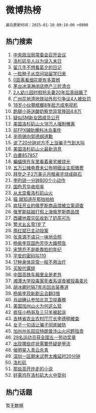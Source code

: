 # 微博热榜

`最后更新时间：2025-01-10 09:18:00 +0800`

## 热门搜索

1. [中央政治局常委会召开会议](https://m.weibo.cn/search?containerid=100103type%3D1%26t%3D10%26q%3D%23%E4%B8%AD%E5%A4%AE%E6%94%BF%E6%B2%BB%E5%B1%80%E5%B8%B8%E5%A7%94%E4%BC%9A%E5%8F%AC%E5%BC%80%E4%BC%9A%E8%AE%AE%23&stream_entry_id=51&isnewpage=1&extparam=seat%3D1%26pos%3D0%26c_type%3D51%26q%3D%2523%25E4%25B8%25AD%25E5%25A4%25AE%25E6%2594%25BF%25E6%25B2%25BB%25E5%25B1%2580%25E5%25B8%25B8%25E5%25A7%2594%25E4%25BC%259A%25E5%258F%25AC%25E5%25BC%2580%25E4%25BC%259A%25E8%25AE%25AE%2523%26dgr%3D0%26cate%3D10103%26stream_entry_id%3D51%26filter_type%3Drealtimehot%26display_time%3D1736471879%26pre_seqid%3D173647187957803553891101)
1. [洛杉矶华人以为误入末日](https://m.weibo.cn/search?containerid=100103type%3D1%26t%3D10%26q%3D%23%E6%B4%9B%E6%9D%89%E7%9F%B6%E5%8D%8E%E4%BA%BA%E4%BB%A5%E4%B8%BA%E8%AF%AF%E5%85%A5%E6%9C%AB%E6%97%A5%23&stream_entry_id=31&isnewpage=1&extparam=seat%3D1%26pos%3D0%26flag%3D2%26realpos%3D1%26lcate%3D5001%26filter_type%3Drealtimehot%26c_type%3D31%26q%3D%2523%25E6%25B4%259B%25E6%259D%2589%25E7%259F%25B6%25E5%258D%258E%25E4%25BA%25BA%25E4%25BB%25A5%25E4%25B8%25BA%25E8%25AF%25AF%25E5%2585%25A5%25E6%259C%25AB%25E6%2597%25A5%2523%26dgr%3D0%26cate%3D5001%26stream_entry_id%3D31%26band_rank%3D1%26display_time%3D1736471879%26pre_seqid%3D173647187957803553891101)
1. [留几手不想看葛夕的日记](https://m.weibo.cn/search?containerid=100103type%3D1%26t%3D10%26q%3D%23%E7%95%99%E5%87%A0%E6%89%8B%E4%B8%8D%E6%83%B3%E7%9C%8B%E8%91%9B%E5%A4%95%E7%9A%84%E6%97%A5%E8%AE%B0%23&stream_entry_id=31&isnewpage=1&extparam=seat%3D1%26pos%3D1%26flag%3D2%26realpos%3D2%26lcate%3D5001%26filter_type%3Drealtimehot%26c_type%3D31%26q%3D%2523%25E7%2595%2599%25E5%2587%25A0%25E6%2589%258B%25E4%25B8%258D%25E6%2583%25B3%25E7%259C%258B%25E8%2591%259B%25E5%25A4%2595%25E7%259A%2584%25E6%2597%25A5%25E8%25AE%25B0%2523%26dgr%3D0%26cate%3D5001%26stream_entry_id%3D31%26band_rank%3D2%26display_time%3D1736471879%26pre_seqid%3D173647187957803553891101)
1. [一粒种子从空间站留学归来](https://m.weibo.cn/search?containerid=100103type%3D1%26t%3D10%26q%3D%23%E4%B8%80%E7%B2%92%E7%A7%8D%E5%AD%90%E4%BB%8E%E7%A9%BA%E9%97%B4%E7%AB%99%E7%95%99%E5%AD%A6%E5%BD%92%E6%9D%A5%23&stream_entry_id=31&isnewpage=1&extparam=seat%3D1%26pos%3D2%26flag%3D0%26realpos%3D3%26lcate%3D5001%26filter_type%3Drealtimehot%26c_type%3D31%26q%3D%2523%25E4%25B8%2580%25E7%25B2%2592%25E7%25A7%258D%25E5%25AD%2590%25E4%25BB%258E%25E7%25A9%25BA%25E9%2597%25B4%25E7%25AB%2599%25E7%2595%2599%25E5%25AD%25A6%25E5%25BD%2592%25E6%259D%25A5%2523%26dgr%3D0%26cate%3D5001%26stream_entry_id%3D31%26band_rank%3D3%26display_time%3D1736471879%26pre_seqid%3D173647187957803553891101)
1. [0距离看烟花能有多震撼](https://m.weibo.cn/search?containerid=100103type%3D1%26t%3D10%26q%3D%230%E8%B7%9D%E7%A6%BB%E7%9C%8B%E7%83%9F%E8%8A%B1%E8%83%BD%E6%9C%89%E5%A4%9A%E9%9C%87%E6%92%BC%23&stream_entry_id=31&isnewpage=1&extparam=seat%3D1%26pos%3D3%26band_rank%3D4%26lcate%3D5001%26filter_type%3Drealtimehot%26stream_entry_id%3D31%26c_type%3D31%26q%3D%25230%25E8%25B7%259D%25E7%25A6%25BB%25E7%259C%258B%25E7%2583%259F%25E8%258A%25B1%25E8%2583%25BD%25E6%259C%2589%25E5%25A4%259A%25E9%259C%2587%25E6%2592%25BC%2523%26dgr%3D0%26cate%3D5001%26adid%3D272258%26is_ad_pos%3D1%26topic_ad%3D1%26display_time%3D1736471879%26pre_seqid%3D173647187957803553891101)
1. [茅台冰淇淋闭店停产三折清仓](https://m.weibo.cn/search?containerid=100103type%3D1%26t%3D10%26q%3D%23%E8%8C%85%E5%8F%B0%E5%86%B0%E6%B7%87%E6%B7%8B%E9%97%AD%E5%BA%97%E5%81%9C%E4%BA%A7%E4%B8%89%E6%8A%98%E6%B8%85%E4%BB%93%23&stream_entry_id=31&isnewpage=1&extparam=seat%3D1%26pos%3D4%26flag%3D1%26realpos%3D4%26lcate%3D5001%26filter_type%3Drealtimehot%26c_type%3D31%26q%3D%2523%25E8%258C%2585%25E5%258F%25B0%25E5%2586%25B0%25E6%25B7%2587%25E6%25B7%258B%25E9%2597%25AD%25E5%25BA%2597%25E5%2581%259C%25E4%25BA%25A7%25E4%25B8%2589%25E6%258A%2598%25E6%25B8%2585%25E4%25BB%2593%2523%26dgr%3D0%26cate%3D5001%26stream_entry_id%3D31%26band_rank%3D4%26display_time%3D1736471879%26pre_seqid%3D173647187957803553891101)
1. [2人幼儿园时假扮夫妻20年后真结婚了](https://m.weibo.cn/search?containerid=100103type%3D1%26t%3D10%26q%3D%232%E4%BA%BA%E5%B9%BC%E5%84%BF%E5%9B%AD%E6%97%B6%E5%81%87%E6%89%AE%E5%A4%AB%E5%A6%BB20%E5%B9%B4%E5%90%8E%E7%9C%9F%E7%BB%93%E5%A9%9A%E4%BA%86%23&stream_entry_id=31&isnewpage=1&extparam=seat%3D1%26pos%3D5%26flag%3D0%26realpos%3D5%26lcate%3D5001%26filter_type%3Drealtimehot%26c_type%3D31%26q%3D%25232%25E4%25BA%25BA%25E5%25B9%25BC%25E5%2584%25BF%25E5%259B%25AD%25E6%2597%25B6%25E5%2581%2587%25E6%2589%25AE%25E5%25A4%25AB%25E5%25A6%25BB20%25E5%25B9%25B4%25E5%2590%258E%25E7%259C%259F%25E7%25BB%2593%25E5%25A9%259A%25E4%25BA%2586%2523%26dgr%3D0%26cate%3D5001%26stream_entry_id%3D31%26band_rank%3D5%26display_time%3D1736471879%26pre_seqid%3D173647187957803553891101)
1. [广州花地湾地铁站外形引争议4人被处罚](https://m.weibo.cn/search?containerid=100103type%3D1%26t%3D10%26q%3D%23%E5%B9%BF%E5%B7%9E%E8%8A%B1%E5%9C%B0%E6%B9%BE%E5%9C%B0%E9%93%81%E7%AB%99%E5%A4%96%E5%BD%A2%E5%BC%95%E4%BA%89%E8%AE%AE4%E4%BA%BA%E8%A2%AB%E5%A4%84%E7%BD%9A%23&stream_entry_id=31&isnewpage=1&extparam=seat%3D1%26pos%3D6%26flag%3D1%26realpos%3D6%26lcate%3D5001%26filter_type%3Drealtimehot%26c_type%3D31%26q%3D%2523%25E5%25B9%25BF%25E5%25B7%259E%25E8%258A%25B1%25E5%259C%25B0%25E6%25B9%25BE%25E5%259C%25B0%25E9%2593%2581%25E7%25AB%2599%25E5%25A4%2596%25E5%25BD%25A2%25E5%25BC%2595%25E4%25BA%2589%25E8%25AE%25AE4%25E4%25BA%25BA%25E8%25A2%25AB%25E5%25A4%2584%25E7%25BD%259A%2523%26dgr%3D0%26cate%3D5001%26stream_entry_id%3D31%26band_rank%3D6%26display_time%3D1736471879%26pre_seqid%3D173647187957803553891101)
1. [18岁小伙嚼槟榔8年脸方成电视机](https://m.weibo.cn/search?containerid=100103type%3D1%26t%3D10%26q%3D%2318%E5%B2%81%E5%B0%8F%E4%BC%99%E5%9A%BC%E6%A7%9F%E6%A6%948%E5%B9%B4%E8%84%B8%E6%96%B9%E6%88%90%E7%94%B5%E8%A7%86%E6%9C%BA%23&stream_entry_id=31&isnewpage=1&extparam=seat%3D1%26pos%3D7%26flag%3D0%26realpos%3D7%26lcate%3D5001%26filter_type%3Drealtimehot%26c_type%3D31%26q%3D%252318%25E5%25B2%2581%25E5%25B0%258F%25E4%25BC%2599%25E5%259A%25BC%25E6%25A7%259F%25E6%25A6%25948%25E5%25B9%25B4%25E8%2584%25B8%25E6%2596%25B9%25E6%2588%2590%25E7%2594%25B5%25E8%25A7%2586%25E6%259C%25BA%2523%26dgr%3D0%26cate%3D5001%26stream_entry_id%3D31%26band_rank%3D7%26display_time%3D1736471879%26pre_seqid%3D173647187957803553891101)
1. [跑腿小哥送酸奶察觉异常挽回4.8万](https://m.weibo.cn/search?containerid=100103type%3D1%26t%3D10%26q%3D%23%E8%B7%91%E8%85%BF%E5%B0%8F%E5%93%A5%E9%80%81%E9%85%B8%E5%A5%B6%E5%AF%9F%E8%A7%89%E5%BC%82%E5%B8%B8%E6%8C%BD%E5%9B%9E4.8%E4%B8%87%23&stream_entry_id=31&isnewpage=1&extparam=seat%3D1%26pos%3D8%26flag%3D0%26realpos%3D8%26lcate%3D5001%26filter_type%3Drealtimehot%26c_type%3D31%26q%3D%2523%25E8%25B7%2591%25E8%2585%25BF%25E5%25B0%258F%25E5%2593%25A5%25E9%2580%2581%25E9%2585%25B8%25E5%25A5%25B6%25E5%25AF%259F%25E8%25A7%2589%25E5%25BC%2582%25E5%25B8%25B8%25E6%258C%25BD%25E5%259B%259E4.8%25E4%25B8%2587%2523%26dgr%3D0%26cate%3D5001%26stream_entry_id%3D31%26band_rank%3D8%26display_time%3D1736471879%26pre_seqid%3D173647187957803553891101)
1. [疑似SM新女团成员公开](https://m.weibo.cn/search?containerid=100103type%3D1%26t%3D10%26q%3D%23%E7%96%91%E4%BC%BCSM%E6%96%B0%E5%A5%B3%E5%9B%A2%E6%88%90%E5%91%98%E5%85%AC%E5%BC%80%23&stream_entry_id=31&isnewpage=1&extparam=seat%3D1%26pos%3D9%26flag%3D1%26realpos%3D9%26lcate%3D5001%26filter_type%3Drealtimehot%26c_type%3D31%26q%3D%2523%25E7%2596%2591%25E4%25BC%25BCSM%25E6%2596%25B0%25E5%25A5%25B3%25E5%259B%25A2%25E6%2588%2590%25E5%2591%2598%25E5%2585%25AC%25E5%25BC%2580%2523%26dgr%3D0%26cate%3D5001%26stream_entry_id%3D31%26band_rank%3D9%26display_time%3D1736471879%26pre_seqid%3D173647187957803553891101)
1. [美国洛杉矶山火18万人强制撤离](https://m.weibo.cn/search?containerid=100103type%3D1%26t%3D10%26q%3D%23%E7%BE%8E%E5%9B%BD%E6%B4%9B%E6%9D%89%E7%9F%B6%E5%B1%B1%E7%81%AB18%E4%B8%87%E4%BA%BA%E5%BC%BA%E5%88%B6%E6%92%A4%E7%A6%BB%23&stream_entry_id=31&isnewpage=1&extparam=seat%3D1%26pos%3D10%26flag%3D1%26realpos%3D10%26lcate%3D5001%26filter_type%3Drealtimehot%26c_type%3D31%26q%3D%2523%25E7%25BE%258E%25E5%259B%25BD%25E6%25B4%259B%25E6%259D%2589%25E7%259F%25B6%25E5%25B1%25B1%25E7%2581%25AB18%25E4%25B8%2587%25E4%25BA%25BA%25E5%25BC%25BA%25E5%2588%25B6%25E6%2592%25A4%25E7%25A6%25BB%2523%26dgr%3D0%26cate%3D5001%26stream_entry_id%3D31%26band_rank%3D10%26display_time%3D1736471879%26pre_seqid%3D173647187957803553891101)
1. [前FPX辅助爆料冰岛事件](https://m.weibo.cn/search?containerid=100103type%3D1%26t%3D10%26q%3D%23%E5%89%8DFPX%E8%BE%85%E5%8A%A9%E7%88%86%E6%96%99%E5%86%B0%E5%B2%9B%E4%BA%8B%E4%BB%B6%23&stream_entry_id=31&isnewpage=1&extparam=seat%3D1%26pos%3D11%26flag%3D1%26realpos%3D11%26lcate%3D5001%26filter_type%3Drealtimehot%26c_type%3D31%26q%3D%2523%25E5%2589%258DFPX%25E8%25BE%2585%25E5%258A%25A9%25E7%2588%2586%25E6%2596%2599%25E5%2586%25B0%25E5%25B2%259B%25E4%25BA%258B%25E4%25BB%25B6%2523%26dgr%3D0%26cate%3D5001%26stream_entry_id%3D31%26band_rank%3D11%26display_time%3D1736471879%26pre_seqid%3D173647187957803553891101)
1. [辛雨锡向郭德纲道歉](https://m.weibo.cn/search?containerid=100103type%3D1%26t%3D10%26q%3D%23%E8%BE%9B%E9%9B%A8%E9%94%A1%E5%90%91%E9%83%AD%E5%BE%B7%E7%BA%B2%E9%81%93%E6%AD%89%23&stream_entry_id=31&isnewpage=1&extparam=seat%3D1%26pos%3D12%26flag%3D0%26realpos%3D12%26lcate%3D5001%26filter_type%3Drealtimehot%26c_type%3D31%26q%3D%2523%25E8%25BE%259B%25E9%259B%25A8%25E9%2594%25A1%25E5%2590%2591%25E9%2583%25AD%25E5%25BE%25B7%25E7%25BA%25B2%25E9%2581%2593%25E6%25AD%2589%2523%26dgr%3D0%26cate%3D5001%26stream_entry_id%3D31%26band_rank%3D12%26display_time%3D1736471879%26pre_seqid%3D173647187957803553891101)
1. [说了20分钟对方不上当骗子气到大叫](https://m.weibo.cn/search?containerid=100103type%3D1%26t%3D10%26q%3D%23%E8%AF%B4%E4%BA%8620%E5%88%86%E9%92%9F%E5%AF%B9%E6%96%B9%E4%B8%8D%E4%B8%8A%E5%BD%93%E9%AA%97%E5%AD%90%E6%B0%94%E5%88%B0%E5%A4%A7%E5%8F%AB%23&stream_entry_id=31&isnewpage=1&extparam=seat%3D1%26pos%3D13%26flag%3D0%26realpos%3D13%26lcate%3D5001%26filter_type%3Drealtimehot%26c_type%3D31%26q%3D%2523%25E8%25AF%25B4%25E4%25BA%258620%25E5%2588%2586%25E9%2592%259F%25E5%25AF%25B9%25E6%2596%25B9%25E4%25B8%258D%25E4%25B8%258A%25E5%25BD%2593%25E9%25AA%2597%25E5%25AD%2590%25E6%25B0%2594%25E5%2588%25B0%25E5%25A4%25A7%25E5%258F%25AB%2523%26dgr%3D0%26cate%3D5001%26stream_entry_id%3D31%26band_rank%3D13%26display_time%3D1736471879%26pre_seqid%3D173647187957803553891101)
1. [美国洛杉矶山火最新消息](https://m.weibo.cn/search?containerid=100103type%3D1%26t%3D10%26q%3D%23%E7%BE%8E%E5%9B%BD%E6%B4%9B%E6%9D%89%E7%9F%B6%E5%B1%B1%E7%81%AB%E6%9C%80%E6%96%B0%E6%B6%88%E6%81%AF%23&stream_entry_id=31&isnewpage=1&extparam=seat%3D1%26pos%3D14%26flag%3D0%26realpos%3D14%26lcate%3D5001%26filter_type%3Drealtimehot%26c_type%3D31%26q%3D%2523%25E7%25BE%258E%25E5%259B%25BD%25E6%25B4%259B%25E6%259D%2589%25E7%259F%25B6%25E5%25B1%25B1%25E7%2581%25AB%25E6%259C%2580%25E6%2596%25B0%25E6%25B6%2588%25E6%2581%25AF%2523%26dgr%3D0%26cate%3D5001%26stream_entry_id%3D31%26band_rank%3D14%26display_time%3D1736471879%26pre_seqid%3D173647187957803553891101)
1. [白鹿857857](https://m.weibo.cn/search?containerid=100103type%3D1%26t%3D10%26q%3D%23%E7%99%BD%E9%B9%BF857857%23&stream_entry_id=31&isnewpage=1&extparam=seat%3D1%26pos%3D15%26flag%3D2%26realpos%3D15%26lcate%3D5001%26filter_type%3Drealtimehot%26c_type%3D31%26q%3D%2523%25E7%2599%25BD%25E9%25B9%25BF857857%2523%26dgr%3D0%26cate%3D5001%26stream_entry_id%3D31%26band_rank%3D15%26display_time%3D1736471879%26pre_seqid%3D173647187957803553891101)
1. [蝙蝠侠在车里看着豪宅被烧光](https://m.weibo.cn/search?containerid=100103type%3D1%26t%3D10%26q%3D%23%E8%9D%99%E8%9D%A0%E4%BE%A0%E5%9C%A8%E8%BD%A6%E9%87%8C%E7%9C%8B%E7%9D%80%E8%B1%AA%E5%AE%85%E8%A2%AB%E7%83%A7%E5%85%89%23&stream_entry_id=31&isnewpage=1&extparam=seat%3D1%26pos%3D16%26flag%3D0%26realpos%3D16%26lcate%3D5001%26filter_type%3Drealtimehot%26c_type%3D31%26q%3D%2523%25E8%259D%2599%25E8%259D%25A0%25E4%25BE%25A0%25E5%259C%25A8%25E8%25BD%25A6%25E9%2587%258C%25E7%259C%258B%25E7%259D%2580%25E8%25B1%25AA%25E5%25AE%2585%25E8%25A2%25AB%25E7%2583%25A7%25E5%2585%2589%2523%26dgr%3D0%26cate%3D5001%26stream_entry_id%3D31%26band_rank%3D16%26display_time%3D1736471879%26pre_seqid%3D173647187957803553891101)
1. [五万公摊电费未公布明细业主拒缴费](https://m.weibo.cn/search?containerid=100103type%3D1%26t%3D10%26q%3D%23%E4%BA%94%E4%B8%87%E5%85%AC%E6%91%8A%E7%94%B5%E8%B4%B9%E6%9C%AA%E5%85%AC%E5%B8%83%E6%98%8E%E7%BB%86%E4%B8%9A%E4%B8%BB%E6%8B%92%E7%BC%B4%E8%B4%B9%23&stream_entry_id=31&isnewpage=1&extparam=seat%3D1%26pos%3D17%26flag%3D0%26realpos%3D17%26lcate%3D5001%26filter_type%3Drealtimehot%26c_type%3D31%26q%3D%2523%25E4%25BA%2594%25E4%25B8%2587%25E5%2585%25AC%25E6%2591%258A%25E7%2594%25B5%25E8%25B4%25B9%25E6%259C%25AA%25E5%2585%25AC%25E5%25B8%2583%25E6%2598%258E%25E7%25BB%2586%25E4%25B8%259A%25E4%25B8%25BB%25E6%258B%2592%25E7%25BC%25B4%25E8%25B4%25B9%2523%26dgr%3D0%26cate%3D5001%26stream_entry_id%3D31%26band_rank%3D17%26display_time%3D1736471879%26pre_seqid%3D173647187957803553891101)
1. [拜登之子2万美元月租豪宅烧成碎石](https://m.weibo.cn/search?containerid=100103type%3D1%26t%3D10%26q%3D%23%E6%8B%9C%E7%99%BB%E4%B9%8B%E5%AD%902%E4%B8%87%E7%BE%8E%E5%85%83%E6%9C%88%E7%A7%9F%E8%B1%AA%E5%AE%85%E7%83%A7%E6%88%90%E7%A2%8E%E7%9F%B3%23&stream_entry_id=31&isnewpage=1&extparam=seat%3D1%26pos%3D18%26flag%3D0%26realpos%3D18%26lcate%3D5001%26filter_type%3Drealtimehot%26c_type%3D31%26q%3D%2523%25E6%258B%259C%25E7%2599%25BB%25E4%25B9%258B%25E5%25AD%25902%25E4%25B8%2587%25E7%25BE%258E%25E5%2585%2583%25E6%259C%2588%25E7%25A7%259F%25E8%25B1%25AA%25E5%25AE%2585%25E7%2583%25A7%25E6%2588%2590%25E7%25A2%258E%25E7%259F%25B3%2523%26dgr%3D0%26cate%3D5001%26stream_entry_id%3D31%26band_rank%3D18%26display_time%3D1736471879%26pre_seqid%3D173647187957803553891101)
1. [李昀锐一分钟800个小动作](https://m.weibo.cn/search?containerid=100103type%3D1%26t%3D10%26q%3D%E6%9D%8E%E6%98%80%E9%94%90%E4%B8%80%E5%88%86%E9%92%9F800%E4%B8%AA%E5%B0%8F%E5%8A%A8%E4%BD%9C&stream_entry_id=31&isnewpage=1&extparam=seat%3D1%26pos%3D19%26flag%3D0%26realpos%3D19%26lcate%3D5001%26filter_type%3Drealtimehot%26c_type%3D31%26q%3D%25E6%259D%258E%25E6%2598%2580%25E9%2594%2590%25E4%25B8%2580%25E5%2588%2586%25E9%2592%259F800%25E4%25B8%25AA%25E5%25B0%258F%25E5%258A%25A8%25E4%25BD%259C%26dgr%3D0%26cate%3D5001%26stream_entry_id%3D31%26band_rank%3D19%26display_time%3D1736471879%26pre_seqid%3D173647187957803553891101)
1. [国色芳华收视率](https://m.weibo.cn/search?containerid=100103type%3D1%26t%3D10%26q%3D%23%E5%9B%BD%E8%89%B2%E8%8A%B3%E5%8D%8E%E6%94%B6%E8%A7%86%E7%8E%87%23&stream_entry_id=31&isnewpage=1&extparam=seat%3D1%26pos%3D20%26flag%3D0%26realpos%3D20%26lcate%3D5001%26filter_type%3Drealtimehot%26c_type%3D31%26q%3D%2523%25E5%259B%25BD%25E8%2589%25B2%25E8%258A%25B3%25E5%258D%258E%25E6%2594%25B6%25E8%25A7%2586%25E7%258E%2587%2523%26dgr%3D0%26cate%3D5001%26stream_entry_id%3D31%26band_rank%3D20%26display_time%3D1736471879%26pre_seqid%3D173647187957803553891101)
1. [从太空看洛杉矶山火](https://m.weibo.cn/search?containerid=100103type%3D1%26t%3D10%26q%3D%23%E4%BB%8E%E5%A4%AA%E7%A9%BA%E7%9C%8B%E6%B4%9B%E6%9D%89%E7%9F%B6%E5%B1%B1%E7%81%AB%23&stream_entry_id=31&isnewpage=1&extparam=seat%3D1%26pos%3D21%26flag%3D0%26realpos%3D21%26lcate%3D5001%26filter_type%3Drealtimehot%26c_type%3D31%26q%3D%2523%25E4%25BB%258E%25E5%25A4%25AA%25E7%25A9%25BA%25E7%259C%258B%25E6%25B4%259B%25E6%259D%2589%25E7%259F%25B6%25E5%25B1%25B1%25E7%2581%25AB%2523%26dgr%3D0%26cate%3D5001%26stream_entry_id%3D31%26band_rank%3D21%26display_time%3D1736471879%26pre_seqid%3D173647187957803553891101)
1. [猫 就知道在那拍拍拍](https://m.weibo.cn/search?containerid=100103type%3D1%26t%3D10%26q%3D%E7%8C%AB+%E5%B0%B1%E7%9F%A5%E9%81%93%E5%9C%A8%E9%82%A3%E6%8B%8D%E6%8B%8D%E6%8B%8D&stream_entry_id=31&isnewpage=1&extparam=seat%3D1%26pos%3D22%26flag%3D1%26realpos%3D22%26lcate%3D5001%26filter_type%3Drealtimehot%26c_type%3D31%26q%3D%25E7%258C%25AB%2520%25E5%25B0%25B1%25E7%259F%25A5%25E9%2581%2593%25E5%259C%25A8%25E9%2582%25A3%25E6%258B%258D%25E6%258B%258D%25E6%258B%258D%26dgr%3D0%26cate%3D5001%26stream_entry_id%3D31%26band_rank%3D22%26display_time%3D1736471879%26pre_seqid%3D173647187957803553891101)
1. [疯狂开业的俄罗斯商品馆被立案调查](https://m.weibo.cn/search?containerid=100103type%3D1%26t%3D10%26q%3D%23%E7%96%AF%E7%8B%82%E5%BC%80%E4%B8%9A%E7%9A%84%E4%BF%84%E7%BD%97%E6%96%AF%E5%95%86%E5%93%81%E9%A6%86%E8%A2%AB%E7%AB%8B%E6%A1%88%E8%B0%83%E6%9F%A5%23&stream_entry_id=31&isnewpage=1&extparam=seat%3D1%26pos%3D23%26flag%3D0%26realpos%3D23%26lcate%3D5001%26filter_type%3Drealtimehot%26c_type%3D31%26q%3D%2523%25E7%2596%25AF%25E7%258B%2582%25E5%25BC%2580%25E4%25B8%259A%25E7%259A%2584%25E4%25BF%2584%25E7%25BD%2597%25E6%2596%25AF%25E5%2595%2586%25E5%2593%2581%25E9%25A6%2586%25E8%25A2%25AB%25E7%25AB%258B%25E6%25A1%2588%25E8%25B0%2583%25E6%259F%25A5%2523%26dgr%3D0%26cate%3D5001%26stream_entry_id%3D31%26band_rank%3D23%26display_time%3D1736471879%26pre_seqid%3D173647187957803553891101)
1. [俄罗斯姑娘打假上海俄罗斯商品馆](https://m.weibo.cn/search?containerid=100103type%3D1%26t%3D10%26q%3D%23%E4%BF%84%E7%BD%97%E6%96%AF%E5%A7%91%E5%A8%98%E6%89%93%E5%81%87%E4%B8%8A%E6%B5%B7%E4%BF%84%E7%BD%97%E6%96%AF%E5%95%86%E5%93%81%E9%A6%86%23&stream_entry_id=31&isnewpage=1&extparam=seat%3D1%26pos%3D24%26flag%3D0%26realpos%3D24%26lcate%3D5001%26filter_type%3Drealtimehot%26c_type%3D31%26q%3D%2523%25E4%25BF%2584%25E7%25BD%2597%25E6%2596%25AF%25E5%25A7%2591%25E5%25A8%2598%25E6%2589%2593%25E5%2581%2587%25E4%25B8%258A%25E6%25B5%25B7%25E4%25BF%2584%25E7%25BD%2597%25E6%2596%25AF%25E5%2595%2586%25E5%2593%2581%25E9%25A6%2586%2523%26dgr%3D0%26cate%3D5001%26stream_entry_id%3D31%26band_rank%3D24%26display_time%3D1736471879%26pre_seqid%3D173647187957803553891101)
1. [西藏地震灾区收到了奶茶可乐](https://m.weibo.cn/search?containerid=100103type%3D1%26t%3D10%26q%3D%23%E8%A5%BF%E8%97%8F%E5%9C%B0%E9%9C%87%E7%81%BE%E5%8C%BA%E6%94%B6%E5%88%B0%E4%BA%86%E5%A5%B6%E8%8C%B6%E5%8F%AF%E4%B9%90%23&stream_entry_id=31&isnewpage=1&extparam=seat%3D1%26pos%3D25%26flag%3D0%26realpos%3D25%26lcate%3D5001%26filter_type%3Drealtimehot%26c_type%3D31%26q%3D%2523%25E8%25A5%25BF%25E8%2597%258F%25E5%259C%25B0%25E9%259C%2587%25E7%2581%25BE%25E5%258C%25BA%25E6%2594%25B6%25E5%2588%25B0%25E4%25BA%2586%25E5%25A5%25B6%25E8%258C%25B6%25E5%258F%25AF%25E4%25B9%2590%2523%26dgr%3D0%26cate%3D5001%26stream_entry_id%3D31%26band_rank%3D25%26display_time%3D1736471879%26pre_seqid%3D173647187957803553891101)
1. [警犬幺幺零1岁了](https://m.weibo.cn/search?containerid=100103type%3D1%26t%3D10%26q%3D%23%E8%AD%A6%E7%8A%AC%E5%B9%BA%E5%B9%BA%E9%9B%B61%E5%B2%81%E4%BA%86%23&stream_entry_id=31&isnewpage=1&extparam=seat%3D1%26pos%3D26%26flag%3D1%26realpos%3D26%26lcate%3D5001%26filter_type%3Drealtimehot%26c_type%3D31%26q%3D%2523%25E8%25AD%25A6%25E7%258A%25AC%25E5%25B9%25BA%25E5%25B9%25BA%25E9%259B%25B61%25E5%25B2%2581%25E4%25BA%2586%2523%26dgr%3D0%26cate%3D5001%26stream_entry_id%3D31%26band_rank%3D26%26display_time%3D1736471879%26pre_seqid%3D173647187957803553891101)
1. [周红斌已主动投案](https://m.weibo.cn/search?containerid=100103type%3D1%26t%3D10%26q%3D%23%E5%91%A8%E7%BA%A2%E6%96%8C%E5%B7%B2%E4%B8%BB%E5%8A%A8%E6%8A%95%E6%A1%88%23&stream_entry_id=31&isnewpage=1&extparam=seat%3D1%26pos%3D27%26flag%3D1%26realpos%3D27%26lcate%3D5001%26filter_type%3Drealtimehot%26c_type%3D31%26q%3D%2523%25E5%2591%25A8%25E7%25BA%25A2%25E6%2596%258C%25E5%25B7%25B2%25E4%25B8%25BB%25E5%258A%25A8%25E6%258A%2595%25E6%25A1%2588%2523%26dgr%3D0%26cate%3D5001%26stream_entry_id%3D31%26band_rank%3D27%26display_time%3D1736471879%26pre_seqid%3D173647187957803553891101)
1. [张真源不语只一味地合照](https://m.weibo.cn/search?containerid=100103type%3D1%26t%3D10%26q%3D%E5%BC%A0%E7%9C%9F%E6%BA%90%E4%B8%8D%E8%AF%AD%E5%8F%AA%E4%B8%80%E5%91%B3%E5%9C%B0%E5%90%88%E7%85%A7&stream_entry_id=31&isnewpage=1&extparam=seat%3D1%26pos%3D28%26flag%3D1%26realpos%3D28%26lcate%3D5001%26filter_type%3Drealtimehot%26c_type%3D31%26q%3D%25E5%25BC%25A0%25E7%259C%259F%25E6%25BA%2590%25E4%25B8%258D%25E8%25AF%25AD%25E5%258F%25AA%25E4%25B8%2580%25E5%2591%25B3%25E5%259C%25B0%25E5%2590%2588%25E7%2585%25A7%26dgr%3D0%26cate%3D5001%26stream_entry_id%3D31%26band_rank%3D28%26display_time%3D1736471879%26pre_seqid%3D173647187957803553891101)
1. [杨紫李现国色芳华大婚预告](https://m.weibo.cn/search?containerid=100103type%3D1%26t%3D10%26q%3D%23%E6%9D%A8%E7%B4%AB%E6%9D%8E%E7%8E%B0%E5%9B%BD%E8%89%B2%E8%8A%B3%E5%8D%8E%E5%A4%A7%E5%A9%9A%E9%A2%84%E5%91%8A%23&stream_entry_id=31&isnewpage=1&extparam=seat%3D1%26pos%3D29%26flag%3D0%26realpos%3D29%26lcate%3D5001%26filter_type%3Drealtimehot%26c_type%3D31%26q%3D%2523%25E6%259D%25A8%25E7%25B4%25AB%25E6%259D%258E%25E7%258E%25B0%25E5%259B%25BD%25E8%2589%25B2%25E8%258A%25B3%25E5%258D%258E%25E5%25A4%25A7%25E5%25A9%259A%25E9%25A2%2584%25E5%2591%258A%2523%26dgr%3D0%26cate%3D5001%26stream_entry_id%3D31%26band_rank%3D29%26display_time%3D1736471879%26pre_seqid%3D173647187957803553891101)
1. [宋慧乔不是能靠脸的年纪](https://m.weibo.cn/search?containerid=100103type%3D1%26t%3D10%26q%3D%23%E5%AE%8B%E6%85%A7%E4%B9%94%E4%B8%8D%E6%98%AF%E8%83%BD%E9%9D%A0%E8%84%B8%E7%9A%84%E5%B9%B4%E7%BA%AA%23&stream_entry_id=31&isnewpage=1&extparam=seat%3D1%26pos%3D30%26flag%3D0%26realpos%3D30%26lcate%3D5001%26filter_type%3Drealtimehot%26c_type%3D31%26q%3D%2523%25E5%25AE%258B%25E6%2585%25A7%25E4%25B9%2594%25E4%25B8%258D%25E6%2598%25AF%25E8%2583%25BD%25E9%259D%25A0%25E8%2584%25B8%25E7%259A%2584%25E5%25B9%25B4%25E7%25BA%25AA%2523%26dgr%3D0%26cate%3D5001%26stream_entry_id%3D31%26band_rank%3D30%26display_time%3D1736471879%26pre_seqid%3D173647187957803553891101)
1. [平安的密码叫110](https://m.weibo.cn/search?containerid=100103type%3D1%26t%3D10%26q%3D%23%E5%B9%B3%E5%AE%89%E7%9A%84%E5%AF%86%E7%A0%81%E5%8F%AB110%23&stream_entry_id=31&isnewpage=1&extparam=seat%3D1%26pos%3D31%26flag%3D1%26realpos%3D31%26lcate%3D5001%26filter_type%3Drealtimehot%26c_type%3D31%26q%3D%2523%25E5%25B9%25B3%25E5%25AE%2589%25E7%259A%2584%25E5%25AF%2586%25E7%25A0%2581%25E5%258F%25AB110%2523%26dgr%3D0%26cate%3D5001%26stream_entry_id%3D31%26band_rank%3D31%26display_time%3D1736471879%26pre_seqid%3D173647187957803553891101)
1. [17种身体异常一般不用治疗](https://m.weibo.cn/search?containerid=100103type%3D1%26t%3D10%26q%3D%2317%E7%A7%8D%E8%BA%AB%E4%BD%93%E5%BC%82%E5%B8%B8%E4%B8%80%E8%88%AC%E4%B8%8D%E7%94%A8%E6%B2%BB%E7%96%97%23&stream_entry_id=31&isnewpage=1&extparam=seat%3D1%26pos%3D32%26flag%3D1%26realpos%3D32%26lcate%3D5001%26filter_type%3Drealtimehot%26c_type%3D31%26q%3D%252317%25E7%25A7%258D%25E8%25BA%25AB%25E4%25BD%2593%25E5%25BC%2582%25E5%25B8%25B8%25E4%25B8%2580%25E8%2588%25AC%25E4%25B8%258D%25E7%2594%25A8%25E6%25B2%25BB%25E7%2596%2597%2523%26dgr%3D0%26cate%3D5001%26stream_entry_id%3D31%26band_rank%3D32%26display_time%3D1736471879%26pre_seqid%3D173647187957803553891101)
1. [买股代露娃](https://m.weibo.cn/search?containerid=100103type%3D1%26t%3D10%26q%3D%E4%B9%B0%E8%82%A1%E4%BB%A3%E9%9C%B2%E5%A8%83&stream_entry_id=31&isnewpage=1&extparam=seat%3D1%26pos%3D33%26flag%3D0%26realpos%3D33%26lcate%3D5001%26filter_type%3Drealtimehot%26c_type%3D31%26q%3D%25E4%25B9%25B0%25E8%2582%25A1%25E4%25BB%25A3%25E9%259C%25B2%25E5%25A8%2583%26dgr%3D0%26cate%3D5001%26stream_entry_id%3D31%26band_rank%3D33%26display_time%3D1736471879%26pre_seqid%3D173647187957803553891101)
1. [中国高铁车厢里全是老外](https://m.weibo.cn/search?containerid=100103type%3D1%26t%3D10%26q%3D%23%E4%B8%AD%E5%9B%BD%E9%AB%98%E9%93%81%E8%BD%A6%E5%8E%A2%E9%87%8C%E5%85%A8%E6%98%AF%E8%80%81%E5%A4%96%23&stream_entry_id=31&isnewpage=1&extparam=seat%3D1%26pos%3D34%26flag%3D0%26realpos%3D34%26lcate%3D5001%26filter_type%3Drealtimehot%26c_type%3D31%26q%3D%2523%25E4%25B8%25AD%25E5%259B%25BD%25E9%25AB%2598%25E9%2593%2581%25E8%25BD%25A6%25E5%258E%25A2%25E9%2587%258C%25E5%2585%25A8%25E6%2598%25AF%25E8%2580%2581%25E5%25A4%2596%2523%26dgr%3D0%26cate%3D5001%26stream_entry_id%3D31%26band_rank%3D34%26display_time%3D1736471879%26pre_seqid%3D173647187957803553891101)
1. [湘潭大学投毒案死者系误食被投毒麦片](https://m.weibo.cn/search?containerid=100103type%3D1%26t%3D10%26q%3D%23%E6%B9%98%E6%BD%AD%E5%A4%A7%E5%AD%A6%E6%8A%95%E6%AF%92%E6%A1%88%E6%AD%BB%E8%80%85%E7%B3%BB%E8%AF%AF%E9%A3%9F%E8%A2%AB%E6%8A%95%E6%AF%92%E9%BA%A6%E7%89%87%23&stream_entry_id=31&isnewpage=1&extparam=seat%3D1%26pos%3D35%26flag%3D0%26realpos%3D35%26lcate%3D5001%26filter_type%3Drealtimehot%26c_type%3D31%26q%3D%2523%25E6%25B9%2598%25E6%25BD%25AD%25E5%25A4%25A7%25E5%25AD%25A6%25E6%258A%2595%25E6%25AF%2592%25E6%25A1%2588%25E6%25AD%25BB%25E8%2580%2585%25E7%25B3%25BB%25E8%25AF%25AF%25E9%25A3%259F%25E8%25A2%25AB%25E6%258A%2595%25E6%25AF%2592%25E9%25BA%25A6%25E7%2589%2587%2523%26dgr%3D0%26cate%3D5001%26stream_entry_id%3D31%26band_rank%3D35%26display_time%3D1736471879%26pre_seqid%3D173647187957803553891101)
1. [胡冰卿时隔7年杀回古装赛道](https://m.weibo.cn/search?containerid=100103type%3D1%26t%3D10%26q%3D%E8%83%A1%E5%86%B0%E5%8D%BF%E6%97%B6%E9%9A%947%E5%B9%B4%E6%9D%80%E5%9B%9E%E5%8F%A4%E8%A3%85%E8%B5%9B%E9%81%93&stream_entry_id=31&isnewpage=1&extparam=seat%3D1%26pos%3D36%26flag%3D0%26realpos%3D36%26lcate%3D5001%26filter_type%3Drealtimehot%26c_type%3D31%26q%3D%25E8%2583%25A1%25E5%2586%25B0%25E5%258D%25BF%25E6%2597%25B6%25E9%259A%25947%25E5%25B9%25B4%25E6%259D%2580%25E5%259B%259E%25E5%258F%25A4%25E8%25A3%2585%25E8%25B5%259B%25E9%2581%2593%26dgr%3D0%26cate%3D5001%26stream_entry_id%3D31%26band_rank%3D36%26display_time%3D1736471879%26pre_seqid%3D173647187957803553891101)
1. [杨紫李现新剧云合翻3倍](https://m.weibo.cn/search?containerid=100103type%3D1%26t%3D10%26q%3D%23%E6%9D%A8%E7%B4%AB%E6%9D%8E%E7%8E%B0%E6%96%B0%E5%89%A7%E4%BA%91%E5%90%88%E7%BF%BB3%E5%80%8D%23&stream_entry_id=31&isnewpage=1&extparam=seat%3D1%26pos%3D37%26flag%3D1%26realpos%3D37%26lcate%3D5001%26filter_type%3Drealtimehot%26c_type%3D31%26q%3D%2523%25E6%259D%25A8%25E7%25B4%25AB%25E6%259D%258E%25E7%258E%25B0%25E6%2596%25B0%25E5%2589%25A7%25E4%25BA%2591%25E5%2590%2588%25E7%25BF%25BB3%25E5%2580%258D%2523%26dgr%3D0%26cate%3D5001%26stream_entry_id%3D31%26band_rank%3D37%26display_time%3D1736471879%26pre_seqid%3D173647187957803553891101)
1. [肖战确认参加北京卫视春晚](https://m.weibo.cn/search?containerid=100103type%3D1%26t%3D10%26q%3D%23%E8%82%96%E6%88%98%E7%A1%AE%E8%AE%A4%E5%8F%82%E5%8A%A0%E5%8C%97%E4%BA%AC%E5%8D%AB%E8%A7%86%E6%98%A5%E6%99%9A%23&stream_entry_id=31&isnewpage=1&extparam=seat%3D1%26pos%3D38%26flag%3D0%26realpos%3D38%26lcate%3D5001%26filter_type%3Drealtimehot%26c_type%3D31%26q%3D%2523%25E8%2582%2596%25E6%2588%2598%25E7%25A1%25AE%25E8%25AE%25A4%25E5%258F%2582%25E5%258A%25A0%25E5%258C%2597%25E4%25BA%25AC%25E5%258D%25AB%25E8%25A7%2586%25E6%2598%25A5%25E6%2599%259A%2523%26dgr%3D0%26cate%3D5001%26stream_entry_id%3D31%26band_rank%3D38%26display_time%3D1736471879%26pre_seqid%3D173647187957803553891101)
1. [美国加州山火为何这么猛](https://m.weibo.cn/search?containerid=100103type%3D1%26t%3D10%26q%3D%23%E7%BE%8E%E5%9B%BD%E5%8A%A0%E5%B7%9E%E5%B1%B1%E7%81%AB%E4%B8%BA%E4%BD%95%E8%BF%99%E4%B9%88%E7%8C%9B%23&stream_entry_id=31&isnewpage=1&extparam=seat%3D1%26pos%3D39%26flag%3D1%26realpos%3D39%26lcate%3D5001%26filter_type%3Drealtimehot%26c_type%3D31%26q%3D%2523%25E7%25BE%258E%25E5%259B%25BD%25E5%258A%25A0%25E5%25B7%259E%25E5%25B1%25B1%25E7%2581%25AB%25E4%25B8%25BA%25E4%25BD%2595%25E8%25BF%2599%25E4%25B9%2588%25E7%258C%259B%2523%26dgr%3D0%26cate%3D5001%26stream_entry_id%3D31%26band_rank%3D39%26display_time%3D1736471879%26pre_seqid%3D173647187957803553891101)
1. [疯狂小杨哥及三只羊被起诉](https://m.weibo.cn/search?containerid=100103type%3D1%26t%3D10%26q%3D%23%E7%96%AF%E7%8B%82%E5%B0%8F%E6%9D%A8%E5%93%A5%E5%8F%8A%E4%B8%89%E5%8F%AA%E7%BE%8A%E8%A2%AB%E8%B5%B7%E8%AF%89%23&stream_entry_id=31&isnewpage=1&extparam=seat%3D1%26pos%3D40%26flag%3D0%26realpos%3D40%26lcate%3D5001%26filter_type%3Drealtimehot%26c_type%3D31%26q%3D%2523%25E7%2596%25AF%25E7%258B%2582%25E5%25B0%258F%25E6%259D%25A8%25E5%2593%25A5%25E5%258F%258A%25E4%25B8%2589%25E5%258F%25AA%25E7%25BE%258A%25E8%25A2%25AB%25E8%25B5%25B7%25E8%25AF%2589%2523%26dgr%3D0%26cate%3D5001%26stream_entry_id%3D31%26band_rank%3D40%26display_time%3D1736471879%26pre_seqid%3D173647187957803553891101)
1. [吉林省农业农村厅厅长李德明被查](https://m.weibo.cn/search?containerid=100103type%3D1%26t%3D10%26q%3D%23%E5%90%89%E6%9E%97%E7%9C%81%E5%86%9C%E4%B8%9A%E5%86%9C%E6%9D%91%E5%8E%85%E5%8E%85%E9%95%BF%E6%9D%8E%E5%BE%B7%E6%98%8E%E8%A2%AB%E6%9F%A5%23&stream_entry_id=31&isnewpage=1&extparam=seat%3D1%26pos%3D41%26flag%3D0%26realpos%3D41%26lcate%3D5001%26filter_type%3Drealtimehot%26c_type%3D31%26q%3D%2523%25E5%2590%2589%25E6%259E%2597%25E7%259C%2581%25E5%2586%259C%25E4%25B8%259A%25E5%2586%259C%25E6%259D%2591%25E5%258E%2585%25E5%258E%2585%25E9%2595%25BF%25E6%259D%258E%25E5%25BE%25B7%25E6%2598%258E%25E8%25A2%25AB%25E6%259F%25A5%2523%26dgr%3D0%26cate%3D5001%26stream_entry_id%3D31%26band_rank%3D41%26display_time%3D1736471879%26pre_seqid%3D173647187957803553891101)
1. [女子一句话让骗子彻底破防](https://m.weibo.cn/search?containerid=100103type%3D1%26t%3D10%26q%3D%23%E5%A5%B3%E5%AD%90%E4%B8%80%E5%8F%A5%E8%AF%9D%E8%AE%A9%E9%AA%97%E5%AD%90%E5%BD%BB%E5%BA%95%E7%A0%B4%E9%98%B2%23&stream_entry_id=31&isnewpage=1&extparam=seat%3D1%26pos%3D42%26flag%3D0%26realpos%3D42%26lcate%3D5001%26filter_type%3Drealtimehot%26c_type%3D31%26q%3D%2523%25E5%25A5%25B3%25E5%25AD%2590%25E4%25B8%2580%25E5%258F%25A5%25E8%25AF%259D%25E8%25AE%25A9%25E9%25AA%2597%25E5%25AD%2590%25E5%25BD%25BB%25E5%25BA%2595%25E7%25A0%25B4%25E9%2598%25B2%2523%26dgr%3D0%26cate%3D5001%26stream_entry_id%3D31%26band_rank%3D42%26display_time%3D1736471879%26pre_seqid%3D173647187957803553891101)
1. [加州州长回应特朗普涉山火问题指责](https://m.weibo.cn/search?containerid=100103type%3D1%26t%3D10%26q%3D%23%E5%8A%A0%E5%B7%9E%E5%B7%9E%E9%95%BF%E5%9B%9E%E5%BA%94%E7%89%B9%E6%9C%97%E6%99%AE%E6%B6%89%E5%B1%B1%E7%81%AB%E9%97%AE%E9%A2%98%E6%8C%87%E8%B4%A3%23&stream_entry_id=31&isnewpage=1&extparam=seat%3D1%26pos%3D43%26flag%3D0%26realpos%3D43%26lcate%3D5001%26filter_type%3Drealtimehot%26c_type%3D31%26q%3D%2523%25E5%258A%25A0%25E5%25B7%259E%25E5%25B7%259E%25E9%2595%25BF%25E5%259B%259E%25E5%25BA%2594%25E7%2589%25B9%25E6%259C%2597%25E6%2599%25AE%25E6%25B6%2589%25E5%25B1%25B1%25E7%2581%25AB%25E9%2597%25AE%25E9%25A2%2598%25E6%258C%2587%25E8%25B4%25A3%2523%26dgr%3D0%26cate%3D5001%26stream_entry_id%3D31%26band_rank%3D43%26display_time%3D1736471879%26pre_seqid%3D173647187957803553891101)
1. [29名运动员获全国五一劳动奖章](https://m.weibo.cn/search?containerid=100103type%3D1%26t%3D10%26q%3D%2329%E5%90%8D%E8%BF%90%E5%8A%A8%E5%91%98%E8%8E%B7%E5%85%A8%E5%9B%BD%E4%BA%94%E4%B8%80%E5%8A%B3%E5%8A%A8%E5%A5%96%E7%AB%A0%23&stream_entry_id=31&isnewpage=1&extparam=seat%3D1%26pos%3D44%26flag%3D1%26realpos%3D44%26lcate%3D5001%26filter_type%3Drealtimehot%26c_type%3D31%26q%3D%252329%25E5%2590%258D%25E8%25BF%2590%25E5%258A%25A8%25E5%2591%2598%25E8%258E%25B7%25E5%2585%25A8%25E5%259B%25BD%25E4%25BA%2594%25E4%25B8%2580%25E5%258A%25B3%25E5%258A%25A8%25E5%25A5%2596%25E7%25AB%25A0%2523%26dgr%3D0%26cate%3D5001%26stream_entry_id%3D31%26band_rank%3D44%26display_time%3D1736471879%26pre_seqid%3D173647187957803553891101)
1. [出现哪些症状需要怀疑是甲流](https://m.weibo.cn/search?containerid=100103type%3D1%26t%3D10%26q%3D%23%E5%87%BA%E7%8E%B0%E5%93%AA%E4%BA%9B%E7%97%87%E7%8A%B6%E9%9C%80%E8%A6%81%E6%80%80%E7%96%91%E6%98%AF%E7%94%B2%E6%B5%81%23&stream_entry_id=31&isnewpage=1&extparam=seat%3D1%26pos%3D45%26flag%3D1%26realpos%3D45%26lcate%3D5001%26filter_type%3Drealtimehot%26c_type%3D31%26q%3D%2523%25E5%2587%25BA%25E7%258E%25B0%25E5%2593%25AA%25E4%25BA%259B%25E7%2597%2587%25E7%258A%25B6%25E9%259C%2580%25E8%25A6%2581%25E6%2580%2580%25E7%2596%2591%25E6%2598%25AF%25E7%2594%25B2%25E6%25B5%2581%2523%26dgr%3D0%26cate%3D5001%26stream_entry_id%3D31%26band_rank%3D45%26display_time%3D1736471879%26pre_seqid%3D173647187957803553891101)
1. [侯明昊入青云杀青](https://m.weibo.cn/search?containerid=100103type%3D1%26t%3D10%26q%3D%23%E4%BE%AF%E6%98%8E%E6%98%8A%E5%85%A5%E9%9D%92%E4%BA%91%E6%9D%80%E9%9D%92%23&stream_entry_id=31&isnewpage=1&extparam=seat%3D1%26pos%3D46%26flag%3D1%26realpos%3D46%26lcate%3D5001%26filter_type%3Drealtimehot%26c_type%3D31%26q%3D%2523%25E4%25BE%25AF%25E6%2598%258E%25E6%2598%258A%25E5%2585%25A5%25E9%259D%2592%25E4%25BA%2591%25E6%259D%2580%25E9%259D%2592%2523%26dgr%3D0%26cate%3D5001%26stream_entry_id%3D31%26band_rank%3D46%26display_time%3D1736471879%26pre_seqid%3D173647187957803553891101)
1. [深圳一区期末试卷太难延时20分钟](https://m.weibo.cn/search?containerid=100103type%3D1%26t%3D10%26q%3D%23%E6%B7%B1%E5%9C%B3%E4%B8%80%E5%8C%BA%E6%9C%9F%E6%9C%AB%E8%AF%95%E5%8D%B7%E5%A4%AA%E9%9A%BE%E5%BB%B6%E6%97%B620%E5%88%86%E9%92%9F%23&stream_entry_id=31&isnewpage=1&extparam=seat%3D1%26pos%3D47%26flag%3D0%26realpos%3D47%26lcate%3D5001%26filter_type%3Drealtimehot%26c_type%3D31%26q%3D%2523%25E6%25B7%25B1%25E5%259C%25B3%25E4%25B8%2580%25E5%258C%25BA%25E6%259C%259F%25E6%259C%25AB%25E8%25AF%2595%25E5%258D%25B7%25E5%25A4%25AA%25E9%259A%25BE%25E5%25BB%25B6%25E6%2597%25B620%25E5%2588%2586%25E9%2592%259F%2523%26dgr%3D0%26cate%3D5001%26stream_entry_id%3D31%26band_rank%3D47%26display_time%3D1736471879%26pre_seqid%3D173647187957803553891101)
1. [洛杉矶](https://m.weibo.cn/search?containerid=100103type%3D1%26t%3D10%26q%3D%E6%B4%9B%E6%9D%89%E7%9F%B6&stream_entry_id=31&isnewpage=1&extparam=seat%3D1%26pos%3D48%26flag%3D0%26realpos%3D48%26lcate%3D5001%26filter_type%3Drealtimehot%26c_type%3D31%26q%3D%25E6%25B4%259B%25E6%259D%2589%25E7%259F%25B6%26dgr%3D0%26cate%3D5001%26stream_entry_id%3D31%26band_rank%3D48%26display_time%3D1736471879%26pre_seqid%3D173647187957803553891101)
1. [那些高开炸走的小说](https://m.weibo.cn/search?containerid=100103type%3D1%26t%3D10%26q%3D%23%E9%82%A3%E4%BA%9B%E9%AB%98%E5%BC%80%E7%82%B8%E8%B5%B0%E7%9A%84%E5%B0%8F%E8%AF%B4%23&stream_entry_id=31&isnewpage=1&extparam=seat%3D1%26pos%3D49%26flag%3D0%26realpos%3D49%26lcate%3D5001%26filter_type%3Drealtimehot%26c_type%3D31%26q%3D%2523%25E9%2582%25A3%25E4%25BA%259B%25E9%25AB%2598%25E5%25BC%2580%25E7%2582%25B8%25E8%25B5%25B0%25E7%259A%2584%25E5%25B0%258F%25E8%25AF%25B4%2523%26dgr%3D0%26cate%3D5001%26stream_entry_id%3D31%26band_rank%3D49%26display_time%3D1736471879%26pre_seqid%3D173647187957803553891101)
1. [好莱坞在洛杉矶大火中受创](https://m.weibo.cn/search?containerid=100103type%3D1%26t%3D10%26q%3D%E5%A5%BD%E8%8E%B1%E5%9D%9E%E5%9C%A8%E6%B4%9B%E6%9D%89%E7%9F%B6%E5%A4%A7%E7%81%AB%E4%B8%AD%E5%8F%97%E5%88%9B&stream_entry_id=31&isnewpage=1&extparam=seat%3D1%26pos%3D50%26flag%3D0%26realpos%3D50%26lcate%3D5001%26filter_type%3Drealtimehot%26c_type%3D31%26q%3D%25E5%25A5%25BD%25E8%258E%25B1%25E5%259D%259E%25E5%259C%25A8%25E6%25B4%259B%25E6%259D%2589%25E7%259F%25B6%25E5%25A4%25A7%25E7%2581%25AB%25E4%25B8%25AD%25E5%258F%2597%25E5%2588%259B%26dgr%3D0%26cate%3D5001%26stream_entry_id%3D31%26band_rank%3D50%26display_time%3D1736471879%26pre_seqid%3D173647187957803553891101)

## 热门话题

暂无数据
